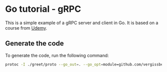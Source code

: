 # Go tutorial - gRPC

This is a simple example of a gRPC server and client in Go. It is based on a course from [Udemy](https://www.udemy.com/course/grpc-golang/).

## Generate the code

To generate the code, run the following command:

```bash
protoc -I ./greet/proto --go_out=. --go_opt=module=github.com/vergissberlin/go-tutorial-grcp/greet/proto --go-grpc_out=. --go-grpc_opt=module=github.com/vergissberlin/go-tutorial-grcp/greet/proto ./greet/proto/dummy.proto
```
